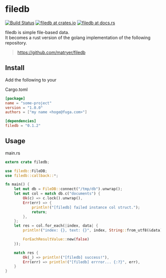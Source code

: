 # filedb

[![Build Status](https://travis-ci.com/tomo3110/filedb-rs.svg?branch=master)](https://travis-ci.org/tomo3110/filedb-rs)
[![filedb at crates.io](https://img.shields.io/crates/v/filedb.svg)](https://crates.io/crates/filedb)
[![filedb at docs.rs](https://docs.rs/filedb/badge.svg)](https://docs.rs/filedb)

filedb is simple file-based data.  
It becomes a rust version of the golang implementation of the following repository.   

> https://github.com/matryer/filedb

## Install

Add the following to your  

Cargo.toml
```toml
[package]
name = "some-project"
version = "1.0.0"
authors = ["my name <hoge@fuga.com>"]

[dependencies]
filedb = "0.1.2"
```

## Usage

main.rs
```rust
extern crate filedb;

use filedb::FileDB;
use filedb::callback::*;

fn main() {
    let mut db = FileDB::connect("/tmp/db").unwrap();
    let mut col = match db.c("documents") {
        Ok(c) => c.lock().unwrap(),
        Err(err) => {
            println!("[filedb] failed instance col struct.");
            return;
        },
    };
    let res = col.for_each(|index, data| { 
        println!("index: {}, text: {}", index, String::from_utf8(&data).unwrap());

        ForEachResultValue::new(false)
    });

    match res {
        Ok(_) => println!("[filedb] success!"),
        Err(err) => println!("[filedb] errror... {:?}", err),
    }
}

```
